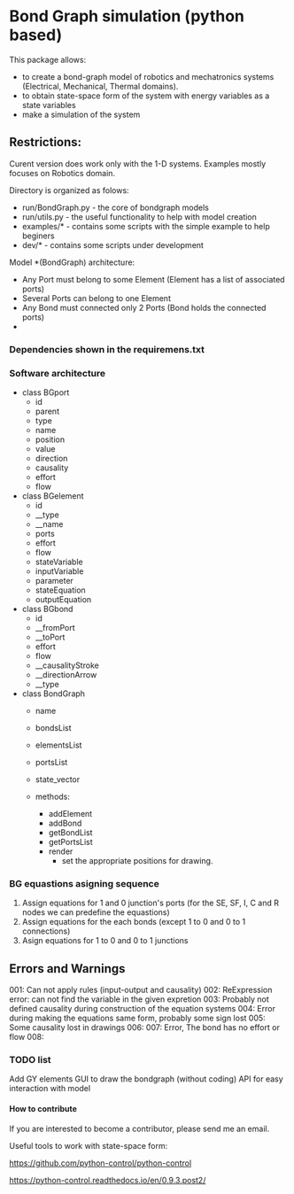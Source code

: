 # Bond Graph simulation (python based)

This package allows:
+ to create a bond-graph model of robotics and mechatronics systems (Electrical, Mechanical, Thermal domains).
+ to obtain state-space form of the system with energy variables as a state variables
+ make a simulation of the system

## Restrictions:
Curent version does work only with the 1-D systems.
Examples mostly focuses on Robotics domain.

Directory is organized as folows:
- run/BondGraph.py - the core of bondgraph models
- run/utils.py - the useful functionality to help with model creation
- examples/* - contains some scripts with the simple example to help beginers
- dev/* - contains some scripts under development

Model *(BondGraph) architecture:
- Any Port must belong to some Element (Element has a list of associated ports)
- Several Ports can belong to one Element
- Any Bond must connected only 2 Ports (Bond holds the connected ports)
- 

### Dependencies shown in the requiremens.txt


### Software architecture
- class BGport
    + id
    + parent
    + type
    + name
    + position
    + value
    + direction
    + causality
    + effort
    + flow
- class BGelement
    + id
    + __type
    + __name
    + ports
    + effort
    + flow
    + stateVariable
    + inputVariable
    + parameter
    + stateEquation
    + outputEquation
- class BGbond
    + id
    + __fromPort
    + __toPort
    + effort
    + flow
    + __causalityStroke
    + __directionArrow
    + __type
- class BondGraph
    + name
    + bondsList
    + elementsList
    + portsList
    + state_vector

    + methods:
        + addElement
        + addBond
        + getBondList
        + getPortsList
        + render
          + set the appropriate positions for drawing.


### BG equastions asigning sequence
1. Assign equations for 1 and 0 junction's ports (for the SE, SF, I, C and R nodes we can predefine the equastions)
2. Assign equations for the each bonds (except 1 to 0 and 0 to 1 connections)
3. Asign equations for 1 to 0 and 0 to 1 junctions

## Errors and Warnings
001: Can not apply rules (input-output and causality)
002: ReExpression error: can not find the variable in the given expretion
003: Probably not defined causality during construction of the equation systems
004: Error during making the equations same form, probably some sign lost
005: Some causality lost in drawings
006: 
007: Error, The bond has no effort or flow
008: 

### TODO list
Add GY elements
GUI to draw the bondgraph (without coding)
API for easy interaction with model


#### How to contribute
If you are interested to become a contributor, please send me an email. 

Useful tools to work with state-space form:

https://github.com/python-control/python-control

https://python-control.readthedocs.io/en/0.9.3.post2/

